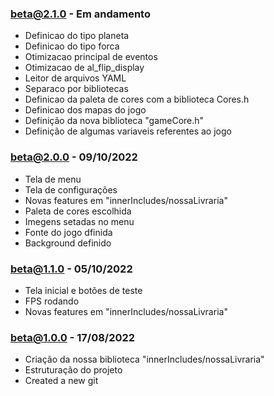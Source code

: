 ### beta@2.1.0 - Em andamento

- Definicao do tipo planeta
- Definicao do tipo forca
- Otimizacao principal de eventos 
- Otimizacao de al_flip_display
- Leitor de arquivos YAML
- Separaco por bibliotecas
- Definicao da paleta de cores com a biblioteca Cores.h
- Definicao dos mapas do jogo
- Definição da nova biblioteca "gameCore.h"
- Definição de algumas variaveis referentes ao jogo


### beta@2.0.0 - 09/10/2022

- Tela de menu
- Tela de configurações
- Novas features em "innerIncludes/nossaLivraria"
- Paleta de cores escolhida 
- Imegens setadas no menu
- Fonte do jogo dfinida
- Background definido


### beta@1.1.0 - 05/10/2022

- Tela inicial e botões de teste
- FPS rodando
- Novas features em "innerIncludes/nossaLivraria"


### beta@1.0.0 - 17/08/2022

- Criação da nossa biblioteca "innerIncludes/nossaLivraria"
- Estruturação do projeto
- Created a new git
